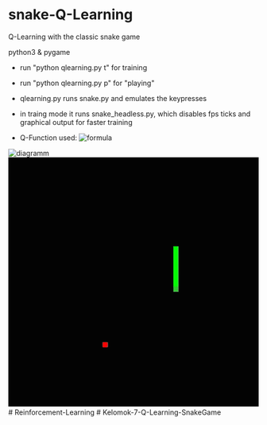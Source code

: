# snake-Q-Learning
Q-Learning with the classic snake game

python3 & pygame

- run "python qlearning.py t" for training
- run "python qlearning.py p" for "playing"

- qlearning.py runs snake.py and emulates the keypresses
- in traing mode it runs snake_headless.py, which disables fps ticks and graphical output for faster training

- Q-Function used:
![formula](readme_images/formula.png)

![diagramm](readme_images/diagramm.png)
![demo](readme_images/demo.gif)
#   R e i n f o r c e m e n t - L e a r n i n g 
 
 #   K e l o m o k - 7 - Q - L e a r n i n g - S n a k e G a m e 
 
 